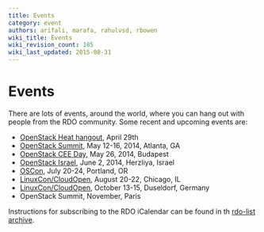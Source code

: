 ```yaml
---
title: Events
category: event
authors: arifali, marafa, rahulvsd, rbowen
wiki_title: Events
wiki_revision_count: 185
wiki_last_updated: 2015-08-31
---
```


# Events

There are lots of events, around the world, where you can hang out with people from the RDO community. Some recent and upcoming events are:

*   [OpenStack Heat hangout](https://plus.google.com/u/1/events/c01aoueis8s6jir0s866jlhlq3s), April 29th
*   [OpenStack Summit](http://www.openstack.org/summit/openstack-summit-atlanta-2014/), May 12-16, 2014, Atlanta, GA
*   [OpenStack CEE Day](http://openstackceeday.com/), May 26, 2014, Budapest
*   [OpenStack Israel](http://www.openstack-israel.org/), June 2, 2014, Herzliya, Israel
*   [OSCon](http://www.oscon.com/oscon2014), July 20-24, Portland, OR
*   [LinuxCon/CloudOpen](http://events.linuxfoundation.org/events/linuxcon-north-america), August 20-22, Chicago, IL
*   [LinuxCon/CloudOpen](http://events.linuxfoundation.org/events/linuxcon-europe), October 13-15, Duseldorf, Germany
*   OpenStack Summit, November, Paris

Instructions for subscribing to the RDO iCalendar can be found in th [rdo-list archive](https://www.redhat.com/archives/rdo-list/2014-January/msg00133.html).

